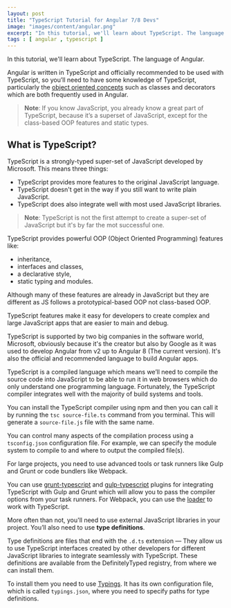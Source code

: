 ```yaml
---
layout: post
title: "TypeScript Tutorial for Angular 7/8 Devs"
image: "images/content/angular.png"
excerpt: "In this tutorial, we'll learn about TypeScript. The language of Angular" 
tags : [ angular , typescript ] 
---
```


In this tutorial, we'll learn about TypeScript. The language of Angular.

Angular is written in TypeScript and officially recommended to be used with TypeScript, so you’ll need to have some knowledge of TypeScript,  particularly the [object oriented concepts](https://www.techiediaries.com/object-oriented-programming-concepts) such as classes and decorators which are both frequently used in Angular.

> **Note**: If you know JavaScript, you already know a great part of TypeScript, because it’s a superset of JavaScript, except for the class-based OOP features and static types.   



## What is TypeScript?

TypeScript is a strongly-typed super-set of JavaScript developed by Microsoft. This means three things:


- TypeScript provides more features to the original JavaScript language.
- TypeScript doesn't get in the way if you still want to write plain JavaScript.
- TypeScript does also integrate well with most used JavaScript libraries. 


> **Note**: TypeScript is not the first attempt to create a super-set of JavaScript but it's by far the mot successful one. 

TypeScript provides powerful OOP (Object Oriented Programming) features like:


- inheritance,
- interfaces and classes, 
- a declarative style, 
- static typing and modules. 

Although many of these features are already in JavaScript but they are different as JS follows a prototypical-based OOP not class-based OOP.

TypeScript features make it easy for developers to create complex and large JavaScript apps that are easier to main and debug.

TypeScript is supported by two big companies in the software world, Microsoft, obviously because it's the creator but also by Google as it was used to develop Angular from v2 up to Angular 8 (The current version).  It's also the official and recommended language to build Angular apps.

TypeScript is a compiled language which means we’ll need to compile the source code into JavaScript to be able to run it in web browsers which do only understand one programming language. Fortunately, the TypeScript compiler integrates well with the majority of build systems and tools.

You can install the TypeScript compiler using npm and then you can call it by running the `tsc source-file.ts` command from you terminal. This will generate a `source-file.js` file with the same name. 

You can control many aspects of the compilation process using a `tsconfig.json` configuration file. For example, we can specify the module system to compile to and where to output the compiled file(s).

For large projects, you need to use advanced tools or task runners like Gulp and Grunt or code bundlers like Webpack.

You can use [grunt-typescript](https://www.npmjs.com/package/grunt-typescript) and [gulp-typescript](https://www.npmjs.com/package/gulp-typescript) plugins for integrating TypeScript with Gulp and Grunt which will allow you to pass the compiler options from your task runners.
For Webpack, you can use the [loader](https://github.com/s-panferov/awesome-typescript-loader) to work with TypeScript.


More often than not, you'll need to use external JavaScript libraries in your project. You’ll also need to use **type definitions**.

Type definitions are files that end with the `.d.ts` extension — They allow us to use TypeScript interfaces created by other developers for different JavaScript libraries to integrate seamlessly with TypeScript. These definitions are available from the DefinitelyTyped registry, from where we can install them.

To install them you need to use [Typings](https://github.com/typings/typings). It has its own configuration file, which is called `typings.json`, where you need to specify paths for type definitions.


